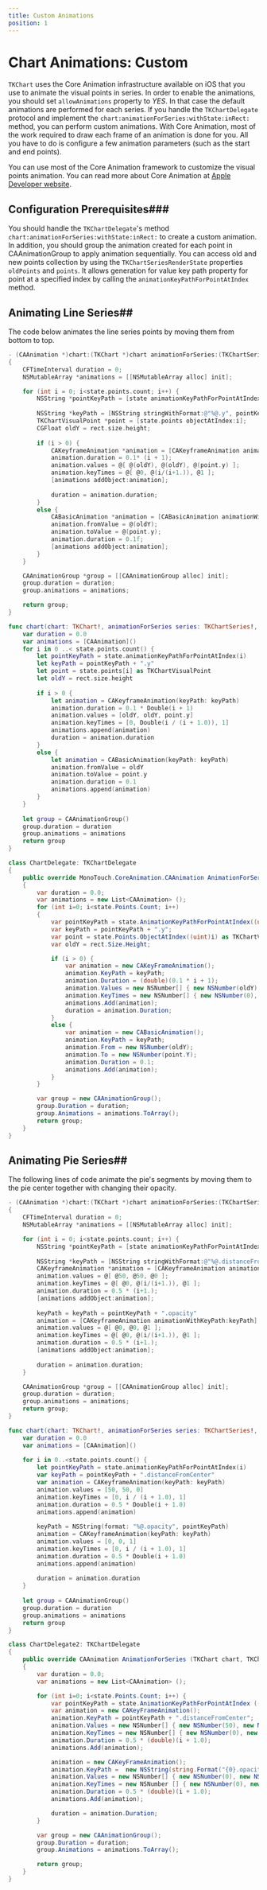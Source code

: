 ```yaml
---
title: Custom Animations
position: 1
---
```


# Chart Animations: Custom

<code>TKChart</code> uses the Core Animation infrastructure available on iOS that you use to animate the visual points in series. In order to enable the animations, you should set <code>allowAnimations</code> property to *YES*. In that case the default animations are performed for each series. If you handle the <code>TKChartDelegate</code> protocol and implement the <code>chart:animationForSeries:withState:inRect:</code> method, you can perform custom animations. With Core Animation, most of the work required to draw each frame of an animation is done for you. All you have to do is configure a few animation parameters (such as the start and end points).

You can use most of the Core Animation framework to customize the visual points animation. You can read more about Core Animation at [Apple Developer website](https://developer.apple.com/library/mac/documentation/cocoa/Conceptual/CoreAnimation_guide/Introduction/Introduction.html).

## Configuration Prerequisites###

You should handle the <code>TKChartDelegate</code>'s method <code>chart:animationForSeries:withState:inRect:</code> to create a custom animation. In addition, you should group the animation created for each point in CAAnimationGroup to apply animation sequentially. You can access old and new points collection by using the <code>TKChartSeriesRenderState</code> properties <code>oldPoints</code> and <code>points</code>. It allows generation for value key path property for point at a specified index by calling the <code>animationKeyPathForPointAtIndex</code> method.

## Animating Line Series##

The code below animates the line series points by moving them from bottom to top.

```Objective-C
- (CAAnimation *)chart:(TKChart *)chart animationForSeries:(TKChartSeries *)series withState:(TKChartSeriesRenderState *)state inRect:(CGRect)rect
{
    CFTimeInterval duration = 0;
    NSMutableArray *animations = [[NSMutableArray alloc] init];

    for (int i = 0; i<state.points.count; i++) {
        NSString *pointKeyPath = [state animationKeyPathForPointAtIndex:i];
    
        NSString *keyPath = [NSString stringWithFormat:@"%@.y", pointKeyPath];
        TKChartVisualPoint *point = [state.points objectAtIndex:i];
        CGFloat oldY = rect.size.height;
        
        if (i > 0) {
            CAKeyframeAnimation *animation = [CAKeyframeAnimation animationWithKeyPath:keyPath];
            animation.duration = 0.1* (i + 1);
            animation.values = @[ @(oldY), @(oldY), @(point.y) ];
            animation.keyTimes = @[ @0, @(i/(i+1.)), @1 ];
            [animations addObject:animation];
            
            duration = animation.duration;
        }
        else {
            CABasicAnimation *animation = [CABasicAnimation animationWithKeyPath:keyPath];
            animation.fromValue = @(oldY);
            animation.toValue = @(point.y);
            animation.duration = 0.1f;
            [animations addObject:animation];
        }
    }

    CAAnimationGroup *group = [[CAAnimationGroup alloc] init];
    group.duration = duration;
    group.animations = animations;

    return group;
}
```
```Swift
func chart(chart: TKChart!, animationForSeries series: TKChartSeries!, withState state: TKChartSeriesRenderState!, inRect rect: CGRect) -> CAAnimation! {
    var duration = 0.0
    var animations = [CAAnimation]()
    for i in 0 ..< state.points.count() {
        let pointKeyPath = state.animationKeyPathForPointAtIndex(i)
        let keyPath = pointKeyPath + ".y"
        let point = state.points[i] as TKChartVisualPoint
        let oldY = rect.size.height
        
        if i > 0 {
            let animation = CAKeyframeAnimation(keyPath: keyPath)
            animation.duration = 0.1 * Double(i + 1)
            animation.values = [oldY, oldY, point.y]
            animation.keyTimes = [0, Double(i / (i + 1.0)), 1]
            animations.append(animation)
            duration = animation.duration
        }
        else {
            let animation = CABasicAnimation(keyPath: keyPath)
            animation.fromValue = oldY
            animation.toValue = point.y
            animation.duration = 0.1
            animations.append(animation)
        }
    }
    
    let group = CAAnimationGroup()
    group.duration = duration
    group.animations = animations
    return group
}
```
```C#
class ChartDelegate: TKChartDelegate
{
    public override MonoTouch.CoreAnimation.CAAnimation AnimationForSeries (TKChart chart, TKChartSeries series, TKChartSeriesRenderState state, RectangleF rect)
    {
        var duration = 0.0;
        var animations = new List<CAAnimation> ();
        for (int i=0; i<state.Points.Count; i++) 
        {
            var pointKeyPath = state.AnimationKeyPathForPointAtIndex((uint)i);
            var keyPath = pointKeyPath + ".y";
            var point = state.Points.ObjectAtIndex((uint)i) as TKChartVisualPoint;
            var oldY = rect.Size.Height;

            if (i > 0) {
                var animation = new CAKeyFrameAnimation();
                animation.KeyPath = keyPath;
                animation.Duration = (double)(0.1 * i + 1);
                animation.Values = new NSNumber[] { new NSNumber(oldY), new NSNumber(oldY), new NSNumber(point.Y) };
                animation.KeyTimes = new NSNumber[] { new NSNumber(0), new NSNumber(i / (i + 1.0)), new NSNumber(1.0) };
                animations.Add(animation);
                duration = animation.Duration;
            }
            else {
                var animation = new CABasicAnimation();
                animation.KeyPath = keyPath;
                animation.From = new NSNumber(oldY);
                animation.To = new NSNumber(point.Y);
                animation.Duration = 0.1;
                animations.Add(animation);
            }
        }

        var group = new CAAnimationGroup();
        group.Duration = duration;
        group.Animations = animations.ToArray();
        return group;
    }
}
```

## Animating Pie Series##

The following lines of code animate the pie's segments by moving them to the pie center together with changing their opacity.

```Objective-C
- (CAAnimation *)chart:(TKChart *)chart animationForSeries:(TKChartSeries *)series withState:(TKChartSeriesRenderState *)state inRect:(CGRect)rect
{
    CFTimeInterval duration = 0;
    NSMutableArray *animations = [[NSMutableArray alloc] init];

    for (int i = 0; i<state.points.count; i++) {
        NSString *pointKeyPath = [state animationKeyPathForPointAtIndex:i];
    
        NSString *keyPath = [NSString stringWithFormat:@"%@.distanceFromCenter", pointKeyPath];
        CAKeyframeAnimation *animation = [CAKeyframeAnimation animationWithKeyPath:keyPath];
        animation.values = @[ @50, @50, @0 ];
        animation.keyTimes = @[ @0, @(i/(i+1.)), @1 ];
        animation.duration = 0.5 * (i+1.);
        [animations addObject:animation];
    
        keyPath = keyPath = pointKeyPath + ".opacity"
        animation = [CAKeyframeAnimation animationWithKeyPath:keyPath];
        animation.values = @[ @0, @0, @1 ];
        animation.keyTimes = @[ @0, @(i/(i+1.)), @1 ];
        animation.duration = 0.5 * (i+1.);
        [animations addObject:animation];
    
        duration = animation.duration;
    }

    CAAnimationGroup *group = [[CAAnimationGroup alloc] init];
    group.duration = duration;
    group.animations = animations;
    return group;
}
```
```Swift
func chart(chart: TKChart!, animationForSeries series: TKChartSeries!, withState state: TKChartSeriesRenderState!, inRect rect: CGRect) -> CAAnimation! {
    var duration = 0.0
    var animations = [CAAnimation]()
    
    for i in 0..<state.points.count() {
        let pointKeyPath = state.animationKeyPathForPointAtIndex(i)
        var keyPath = pointKeyPath + ".distanceFromCenter"
        var animation = CAKeyframeAnimation(keyPath: keyPath)
        animation.values = [50, 50, 0]
        animation.keyTimes = [0, i / (i + 1.0), 1]
        animation.duration = 0.5 * Double(i + 1.0)
        animations.append(animation)
        
        keyPath = NSString(format: "%@.opacity", pointKeyPath)
        animation = CAKeyframeAnimation(keyPath: keyPath)
        animation.values = [0, 0, 1]
        animation.keyTimes = [0, i / (i + 1.0), 1]
        animation.duration = 0.5 * Double(i + 1.0)
        animations.append(animation)
        
        duration = animation.duration
    }
    
    let group = CAAnimationGroup()
    group.duration = duration
    group.animations = animations
    return group
}
```
```C#
class ChartDelegate2: TKChartDelegate
{
    public override CAAnimation AnimationForSeries (TKChart chart, TKChartSeries series, TKChartSeriesRenderState state, RectangleF rect)
    {
        var duration = 0.0;
        var animations = new List<CAAnimation> ();

        for (int i=0; i<state.Points.Count; i++) {
            var pointKeyPath = state.AnimationKeyPathForPointAtIndex ((uint)i);
            var animation = new CAKeyFrameAnimation();
            animation.KeyPath = pointKeyPath + ".distanceFromCenter";
            animation.Values = new NSNumber[] { new NSNumber(50), new NSNumber(50), new NSNumber(0) };
            animation.KeyTimes = new NSNumber[] { new NSNumber(0), new NSNumber(i / (i + 1.0)), new NSNumber(1) };
            animation.Duration = 0.5 * (double)(i + 1.0);
            animations.Add(animation);

            animation = new CAKeyFrameAnimation();
            animation.KeyPath =  new NSString(string.Format("{0}.opacity", pointKeyPath));
            animation.Values = new NSNumber[] { new NSNumber(0), new NSNumber(0), new NSNumber(1) };
            animation.KeyTimes = new NSNumber [] { new NSNumber(0), new NSNumber(i / (i + 1.0)), new NSNumber(1) };
            animation.Duration = 0.5 * (double)(i + 1.0);
            animations.Add(animation);

            duration = animation.Duration;
        }

        var group = new CAAnimationGroup();
        group.Duration = duration;
        group.Animations = animations.ToArray();

        return group;
    }
}
```
